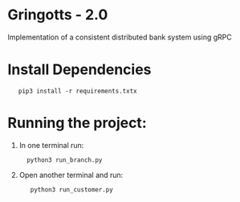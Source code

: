 # Gringotts - 2.0
Implementation of a consistent distributed bank system using gRPC

# Install Dependencies

```
   pip3 install -r requirements.txtx
```

# Running the project:
 1) In one terminal run:

    ```
      python3 run_branch.py
    ```

2) Open another terminal and run:

   ```
      python3 run_customer.py
   ```


